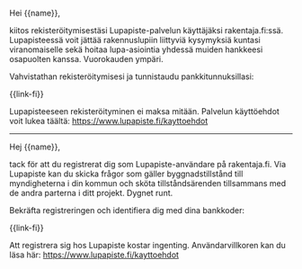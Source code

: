 Hei {{name}},

kiitos rekister&ouml;itymisest&auml;si Lupapiste-palvelun k&auml;ytt&auml;j&auml;ksi rakentaja.fi:ss&auml;. Lupapisteess&auml; voit j&auml;tt&auml;&auml; rakennuslupiin liittyvi&auml; kysymyksi&auml; kuntasi viranomaiselle sek&auml; hoitaa lupa-asiointia yhdess&auml; muiden hankkeesi osapuolten kanssa. Vuorokauden ymp&auml;ri.

Vahvistathan rekister&ouml;itymisesi ja tunnistaudu pankkitunnuksillasi:

{{link-fi}}

Lupapisteeseen rekister&ouml;ityminen ei maksa mit&auml;&auml;n. Palvelun k&auml;ytt&ouml;ehdot voit lukea t&auml;&auml;lt&auml;: https://www.lupapiste.fi/kayttoehdot

---

Hej {{name}},

tack f&ouml;r att du registrerat dig som Lupapiste-anv&auml;ndare p&aring; rakentaja.fi. Via Lupapiste kan du skicka fr&aring;gor som g&auml;ller byggnadstillst&aring;nd till myndigheterna i din kommun och sk&ouml;ta tillst&aring;nds&auml;renden tillsammans med de andra parterna i ditt projekt. Dygnet runt.

Bekr&auml;fta registreringen och identifiera dig med dina bankkoder:

{{link-fi}}

Att registrera sig hos Lupapiste kostar ingenting. Anv&auml;ndarvillkoren kan du l&auml;sa h&auml;r: https://www.lupapiste.fi/kayttoehdot
